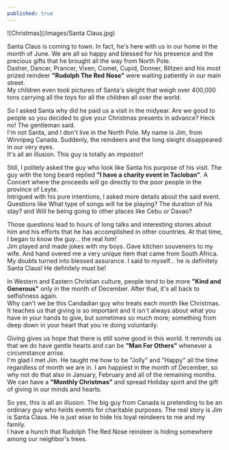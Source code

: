 ```yaml
---
published: true
---
```

![Christmas](/images/Santa Claus.jpg)


Santa Claus is coming to town. In fact, he's here with us in our home in the month of June. We are all so happy and blessed for his presence and the precious gifts that he brought all the way from North Pole.   
Dasher, Dancer, Prancer, Vixen, Comet, Cupid, Donner, Blitzen and his most prized reindeer **"Rudolph The Red Nose"** were waiting patiently in our main street.   
My children even took pictures of Santa's sleight that weigh over 400,000 tons carrying all the toys for all the children all over the world.

So I asked Santa why did he paid us a visit in the midyear. Are we good to people so you decided to give your Christmas presents in advance?
Heck no! The gentleman said.   
I'm not Santa, and I don't live in the North Pole. My name is Jim, from Winnipeg Canada. Suddenly, the reindeers and the long sleight disappeared in our very eyes.   
It's all an illusion. This guy is totally an impostor! 

Still, I politely asked the guy who look like Santa his purpose of his visit. The guy with the long beard replied **"I have a charity event in Tacloban"**. A Concert where the proceeds will go directly to the poor people in the province of Leyte.   
Intrigued with his pure intentions, I asked more details about the said event. Questions like What type of songs will he be playing? The duration of his stay? and Will he being going to other places like Cebu or Davao?

Those questions lead to hours of long talks and interesting stories about him and his efforts that he has accomplished in other countries. At that time, I began to know the guy... the real him!   
Jim played and made jokes with my boys. Gave kitchen souveneirs to my wife. And hand overed me a very unique item that came from South Africa.   
My doubts turned into blessed assurance. I said to myself... he is definitely Santa Claus! He definitely must be!

In Western and Eastern Christian culture, people tend to be more **"Kind and Generous"** only in the month of December. After that, it's all back to selfishness again.   
Why can't we be this Candadian guy who treats each month like Christmas. It teaches us that giving is so important and it isn´t always about what you have in your hands to give, but sometimes so much more; something from deep down in your heart that you`re doing voluntarily.

Giving gives us hope that there is still some good in this world. It reminds us that we do have gentle hearts and can be **"Man For Others"** whenever a circumstance arrise.   
I'm glad I met Jim. He taught me how to be "Jolly" and "Happy" all the time regardless of month we are in. I am happiest in the month of December, so why not do that also in January, February and all of the remaining months.   
We can have a **"Monthly Christmas"** and spread Holiday spirit and the gift of giving in our minds and hearts. 

So yes, this is all an illusion. The big guy from Canada is pretending to be an ordinary guy who helds events for charitable purposes. The real story is Jim is Santa Claus. He is just wise to hide his loyal reindeers to me and my family.   
I have a hunch that Rudolph The Red Nose reindeer is hiding somewhere among our neighbor's trees. 